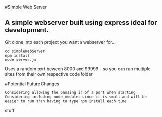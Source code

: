 #Simple Web Server

A simple webserver built using express ideal for development.
-------------------------------------------------------------

Git clone into each project you want a webserver for...

    cd simpleWebServer
    npm install
    node server.js

Uses a random port beween 8000 and 99999 - so you can run multiple sites from their own respective code folder

#Potential Future Changes

	Considering allowing the passing in of a port when starting
	Considering including node_modules since it is small and will be easier to run than having to type npm install each time

stuff
